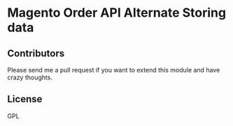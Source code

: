 # Magento Order API Alternate Storing data


## Contributors

Please send me a pull request if you want to extend this module and have crazy thoughts.

## License

GPL